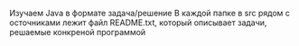 
Изучаем Java в формате задача/решение
В каждой папке в src рядом с осточниками лежит файл README.txt, который описывает задачи, решаемые конкреной программой
